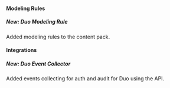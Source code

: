 
#### Modeling Rules
##### New: Duo Modeling Rule
Added modeling rules to the content pack.

#### Integrations
##### New: Duo Event Collector
Added events collecting for auth and audit for Duo using the API.
